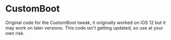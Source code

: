 # CustomBoot
Original code for the CustomBoot tweak, it originally worked on iOS 12 but it may work on later versions. This code isn't getting updated, so use at your own risk.
